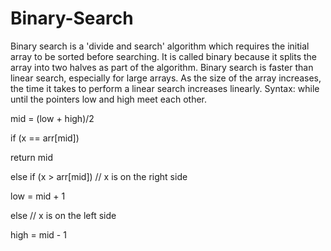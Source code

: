# Binary-Search
Binary search is a 'divide and search' algorithm which requires the initial array to be sorted before searching. 
It is called binary because it splits the array into two halves as part of the algorithm. 
Binary search is faster than linear search, especially for large arrays. 
As the size of the array increases, the time it takes to perform a linear search increases linearly.
Syntax: while until the pointers low and high meet each other.

mid = (low + high)/2

if (x == arr[mid])

return mid

else if (x > arr[mid]) // x is on the right side

low = mid + 1

else // x is on the left side

high = mid - 1
